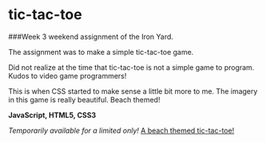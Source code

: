 # tic-tac-toe

###Week 3 weekend assignment of the Iron Yard.

The assignment was to make a simple tic-tac-toe game.

Did not realize at the time that tic-tac-toe is not a simple game to program. Kudos to video game programmers!

This is when CSS started to make sense a little bit more to me. The imagery in this game is really beautiful. Beach themed!

**JavaScript, HTML5, CSS3**

*Temporarily available for a limited only!*
[A beach themed tic-tac-toe!](beachtictactoe.surge.sh)
